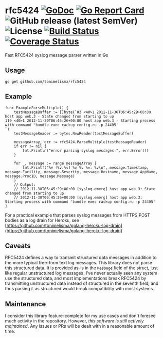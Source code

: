 # rfc5424 [![GoDoc](https://godoc.org/github.com/tonimelisma/rfc5424?status.svg)](https://pkg.go.dev/mod/github.com/tonimelisma/rfc5424) [![Go Report Card](http://goreportcard.com/badge/tonimelisma/rfc5424)](http://goreportcard.com/report/tonimelisma/rfc5424) ![GitHub release (latest SemVer)](https://img.shields.io/github/v/release/tonimelisma/rfc5424) ![License](https://img.shields.io/badge/license-MIT-blue.svg) [![Build Status](https://github.com/tonimelisma/rfc5424/workflows/build/badge.svg)](https://github.com/tonimelisma/rfc5424/actions) [![Coverage Status](https://img.shields.io/coveralls/github/tonimelisma/rfc5424)](https://coveralls.io/github/tonimelisma/rfc5424?branch=master)
Fast RFC5424 syslog message parser written in Go

## Usage
```go get github.com/tonimelisma/rfc5424```

## Example
```
func ExampleParseMultiple() {
	testMessageBuffer := []byte(`83 <40>1 2012-11-30T06:45:29+00:00 host app web.3 - State changed from starting to up
119 <40>1 2012-11-30T06:45:26+00:00 host app web.3 - Starting process with command 'bundle exec rackup config.ru -p 24405'
`)
	testMessageReader := bytes.NewReader(testMessageBuffer)

	messageArray, err := rfc5424.ParseMultiple(testMessageReader)
	if err != nil {
		fmt.Println("error parsing syslog messages:", err.Error())
	}

	for _, message := range messageArray {
		fmt.Printf("%v [%v.%v] %v %v %v: %v\n", message.Timestamp, message.Facility, message.Severity, message.Hostname, message.AppName, message.ProcID, message.Message)
	}
	// Output:
	// 2012-11-30T06:45:29+00:00 [syslog.emerg] host app web.3: State changed from starting to up
	// 2012-11-30T06:45:26+00:00 [syslog.emerg] host app web.3: Starting process with command 'bundle exec rackup config.ru -p 24405'
}
```

For a practical example that parses syslog messages from HTTPS POST bodies as a 
log drain for Heroku, see [https://github.com/tonimelisma/golang-heroku-log-drain](https://github.com/tonimelisma/golang-heroku-log-drain)

## Caveats
RFC5424 defines a way to transmit structured data messages in addition to the more typical free-form text log messages.
This library does not parse this structured data. It is provided as-is in the ``Message`` field of the struct, just like
regular unstructured log messages. I've never actually seen any system use the structured data, and most implementations
break RFC5424 by transmitting unstructured data instead of structured in the seventh field, and thus parsing it as
structured would break compatibility with most systems.

## Maintenance
I consider this library feature-complete for my use cases and don't foresee much activity in the repository.
However, *this software is still actively maintained*. Any issues or PRs will be dealt with in a reasonable
amount of time.